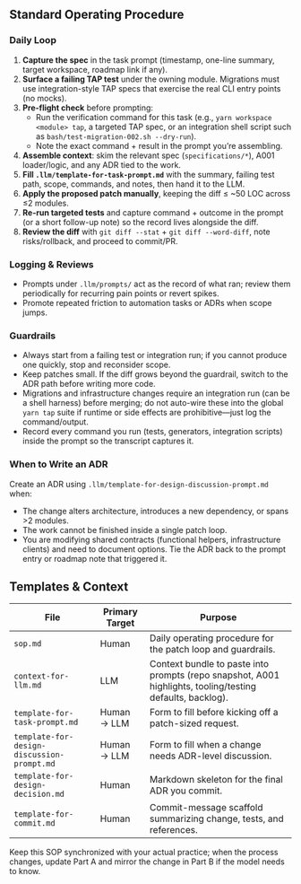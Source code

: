 ## Standard Operating Procedure

### Daily Loop

1. **Capture the spec** in the task prompt (timestamp, one-line summary, target workspace, roadmap link if any).
2. **Surface a failing TAP test** under the owning module. Migrations must use integration-style TAP specs that exercise
   the real CLI entry points (no mocks).
3. **Pre-flight check** before prompting:
    - Run the verification command for this task (e.g., `yarn workspace <module> tap`, a targeted TAP spec, or an
      integration shell script such as `bash/test-migration-002.sh --dry-run`).
    - Note the exact command + result in the prompt you’re assembling.
4. **Assemble context**: skim the relevant spec (`specifications/*`), A001 loader/logic, and any ADR tied to the work.
5. **Fill `.llm/template-for-task-prompt.md`** with the summary, failing test path, scope, commands, and notes, then
   hand it to the LLM.
6. **Apply the proposed patch manually**, keeping the diff ≤ ~50 LOC across ≤2 modules.
7. **Re-run targeted tests** and capture command + outcome in the prompt (or a short follow-up note) so the record lives
   alongside the diff.
8. **Review the diff** with `git diff --stat` + `git diff --word-diff`, note risks/rollback, and proceed to commit/PR.

### Logging & Reviews

- Prompts under `.llm/prompts/` act as the record of what ran; review them periodically for recurring pain points or
  revert spikes.
- Promote repeated friction to automation tasks or ADRs when scope jumps.

### Guardrails

- Always start from a failing test or integration run; if you cannot produce one quickly, stop and reconsider scope.
- Keep patches small. If the diff grows beyond the guardrail, switch to the ADR path before writing more code.
- Migrations and infrastructure changes require an integration run (can be a shell harness) before merging; do not
  auto-wire these into the global `yarn tap` suite if runtime or side effects are prohibitive—just log the
  command/output.
- Record every command you run (tests, generators, integration scripts) inside the prompt so the transcript captures it.

### When to Write an ADR

Create an ADR using `.llm/template-for-design-discussion-prompt.md` when:

- The change alters architecture, introduces a new dependency, or spans >2 modules.
- The work cannot be finished inside a single patch loop.
- You are modifying shared contracts (functional helpers, infrastructure clients) and need to document options.
  Tie the ADR back to the prompt entry or roadmap note that triggered it.

## Templates & Context

| File                                       | Primary Target | Purpose                                                                                                   |
|--------------------------------------------|----------------|-----------------------------------------------------------------------------------------------------------|
| `sop.md`                                   | Human          | Daily operating procedure for the patch loop and guardrails.                                              |
| `context-for-llm.md`                       | LLM            | Context bundle to paste into prompts (repo snapshot, A001 highlights, tooling/testing defaults, backlog). |
| `template-for-task-prompt.md`              | Human → LLM    | Form to fill before kicking off a patch-sized request.                                                    |
| `template-for-design-discussion-prompt.md` | Human → LLM    | Form to fill when a change needs ADR-level discussion.                                                    |
| `template-for-design-decision.md`          | Human          | Markdown skeleton for the final ADR you commit.                                                           |
| `template-for-commit.md`                   | Human          | Commit-message scaffold summarizing change, tests, and references.                                        |

Keep this SOP synchronized with your actual practice; when the process changes, update Part A and mirror the change in
Part B if the model needs to know.
